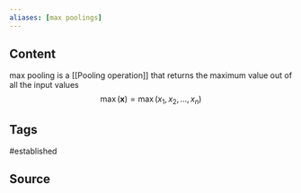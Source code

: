 ```yaml
---
aliases: [max poolings]
---
```

## Content
max pooling is a [[Pooling operation]] that returns the maximum value out of all the input values 
$$ \begin{equation}
\max (\mathbf{x}) = \max (x_1,x_2,..., x_n)
\end{equation}$$

## Tags
#established 

## Source
